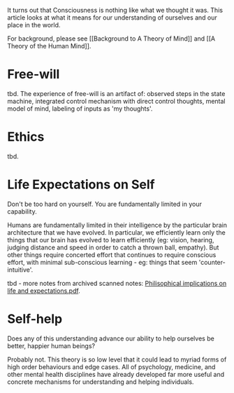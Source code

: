 It turns out that Consciousness is nothing like what we thought it was. This article looks at what it means for our understanding of ourselves and our place in the world.

For background, please see [[Background to A Theory of Mind]] and [[A Theory of the Human Mind]].

# Free-will
tbd.
The experience of free-will is an artifact of: observed steps in the state machine, integrated control mechanism with direct control thoughts, mental model of mind, labeling of inputs as 'my thoughts'.

# Ethics
tbd.

# Life Expectations on Self
Don't be too hard on yourself. You are fundamentally limited in your capability.

Humans are fundamentally limited in their intelligence by the particular brain architecture that we have evolved. In particular, we efficiently learn only the things that our brain has evolved to learn efficiently (eg: vision, hearing, judging distance and speed in order to catch a thrown ball, empathy). But other things require concerted effort that continues to require conscious effort, with minimal sub-conscious learning - eg: things that seem 'counter-intuitive'.

tbd - more notes from archived scanned notes: [Philisophical implications on life and expectations.pdf](files/archive/2020-02-23-Philisophical-implications-on-life-and-expectations.pdf).

# Self-help
Does any of this understanding advance our ability to help ourselves be better, happier human beings?

Probably not. This theory is so low level that it could lead to myriad forms of high order behaviours and edge cases. All of psychology, medicine, and other mental health disciplines have already developed far more useful and concrete mechanisms for understanding and helping individuals.